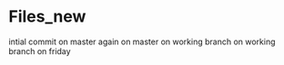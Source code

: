 # Files_new

intial commit
on master
again on master
on working branch
on working branch 
on friday 
